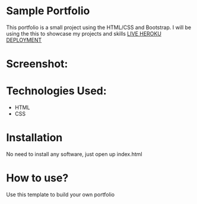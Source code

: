 # Sample Portfolio
This portfolio is a small project using the HTML/CSS and Bootstrap. I will be using the this to showcase my projects and skills [LIVE HEROKU DEPLOYMENT](https://portfolio-shubhams.herokuapp.com/)

# Screenshot:


# Technologies Used:
* HTML 
* CSS

# Installation
 No need to install any software, just open up index.html
 
# How to use?
Use this template to build your own portfolio
 
